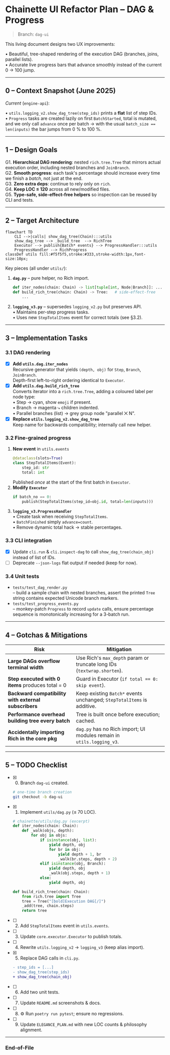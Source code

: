 # Chainette UI Refactor Plan – DAG & Progress

> Branch: `dag-ui`

This living document designs two UX improvements:

• Beautiful, tree-shaped rendering of the execution DAG (branches, joins, parallel lists).  
• Accurate live progress bars that advance smoothly instead of the current 0 → 100 jump.

-----------------------------------------------------------------------------
## 0 – Context Snapshot (June 2025)

*Current* (`engine-api`):

• `utils.logging_v2.show_dag_tree(step_ids)` prints a **flat** list of step IDs.  
• `Progress` tasks are created lazily on first `BatchStarted`, total is mutated, and we only call `advance` once per batch → with the usual `batch_size == len(inputs)` the bar jumps from 0 % to 100 %.

-----------------------------------------------------------------------------
## 1 – Design Goals

G1. **Hierarchical DAG rendering**: nested `rich.tree.Tree` that mirrors actual execution order, including nested branches and `JoinBranch`.  
G2. **Smooth progress**: each task's percentage should increase every time we finish a *batch*, not just at the end.  
G3. **Zero extra deps**: continue to rely only on `rich`.  
G4. **Keep LOC ≤ 120** across all new/modified files.  
G5. **Type-safe, side-effect-free helpers** so inspection can be reused by CLI and tests.

-----------------------------------------------------------------------------
## 2 – Target Architecture

```mermaid
flowchart TD
    CLI -->|calls| show_dag_tree(Chain):::utils
    show_dag_tree --> _build_tree  --> RichTree
    Executor --> publish{Batch* events} --> ProgressHandler:::utils
    ProgressHandler --> RichProgress
classDef utils fill:#f5f5f5,stroke:#333,stroke-width:1px,font-size:10px;
```

Key pieces (all under `utils/`):

1. **`dag.py`** – pure helper, no Rich import.
   ```python
   def iter_nodes(chain: Chain) -> list[tuple[int, Node|Branch]]: ...
   def build_rich_tree(chain: Chain) -> Tree:   # side-effect-free
       ...
   ```
2. **`logging_v3.py`** – supersedes `logging_v2.py` but preserves API.  
   • Maintains per-step progress tasks.  
   • Uses new `StepTotalItems` event for correct totals (see §3.2).

-----------------------------------------------------------------------------
## 3 – Implementation Tasks

### 3.1 DAG rendering

- [x] **Add `utils.dag.iter_nodes`**  
      Recursive generator that yields `(depth, obj)` for `Step`, `Branch`, `JoinBranch`.  
      Depth-first left-to-right ordering identical to `Executor`.
- [x] **Add `utils.dag.build_rich_tree`**  
      Converts iterator into a `rich.tree.Tree`, adding a coloured label per node type:  
      • Step → cyan, show `emoji` if present.  
      • Branch → magenta ⤷ children indented.  
      • Parallel branches (list) → grey group node "parallel ⨉ N".
- [x] **Replace `utils.logging_v2.show_dag_tree`**  
      Keep name for backwards compatibility; internally call new helper.

### 3.2 Fine-grained progress

1. **New event** in `utils.events`  
   ```python
   @dataclass(slots=True)
   class StepTotalItems(Event):
       step_id: str
       total: int
   ```
   Published *once* at the start of the first batch in `Executor`.
2. **Modify `Executor`**  
   ```python
   if batch_no == 0:
       publish(StepTotalItems(step_id=obj.id, total=len(inputs)))
   ```
3. **`logging_v3.ProgressHandler`**  
   • Create task when receiving `StepTotalItems`.  
   • `BatchFinished` simply `advance=count`.  
   • Remove dynamic total hack → stable percentages.

### 3.3 CLI integration

- [x] Update `cli.run` & `cli.inspect-dag` to call `show_dag_tree(chain_obj)` instead of list of IDs.  
- [ ] Deprecate `--json-logs` flat output if needed (keep for now).

### 3.4 Unit tests

- `tests/test_dag_render.py`  
  – build a sample chain with nested branches, assert the printed `Tree` string contains expected Unicode branch markers.  
- `tests/test_progress_events.py`  
  – monkey-patch `Progress` to record `update` calls, ensure percentage sequence is monotonically increasing for a 3-batch run.

-----------------------------------------------------------------------------
## 4 – Gotchas & Mitigations

| Risk | Mitigation |
|------|------------|
| **Large DAGs overflow terminal width** | Use Rich's `max_depth` param or truncate long IDs (`textwrap.shorten`). |
| **Step executed with 0 items** produces total = 0 | Guard in Executor (`if total == 0: skip event`). |
| **Backward compatibility with external subscribers** | Keep existing `Batch*` events unchanged; `StepTotalItems` is additive. |
| **Performance overhead building tree every batch** | Tree is built once before execution; cached. |
| **Accidentally importing Rich in the core pkg** | `dag.py` has no Rich import; UI modules remain in `utils.logging_v3`. |

-----------------------------------------------------------------------------
## 5 – TODO Checklist

- [x] 0. Branch `dag-ui` created.  
  ```bash
  # one-time branch creation
  git checkout -b dag-ui
  ```

- [x] 1. Implement `utils/dag.py` (≤ 70 LOC).  
  ```python
  # chainette/utils/dag.py (excerpt)
  def iter_nodes(chain: Chain):
      def _walk(objs, depth):
          for obj in objs:
              if isinstance(obj, list):
                  yield depth, obj
                  for br in obj:
                      yield depth + 1, br
                      _walk(br.steps, depth + 2)
              elif isinstance(obj, Branch):
                  yield depth, obj
                  _walk(obj.steps, depth + 1)
              else:
                  yield depth, obj

  def build_rich_tree(chain: Chain):
      from rich.tree import Tree
      tree = Tree("[bold]Execution DAG[/]")
      _add(tree, chain.steps)
      return tree
  ```

- [ ] 2. Add `StepTotalItems` event in `utils.events`.  
- [ ] 3. Update `core.executor.Executor` to publish totals.  
- [ ] 4. Rewrite `utils.logging_v2` → `logging_v3` (keep alias import).  
- [x] 5. Replace DAG calls in `cli.py`.  
  ```diff
  - step_ids = [...]
  - show_dag_tree(step_ids)
  + show_dag_tree(chain_obj)
  ```

- [ ] 6. Add two unit tests.  
- [ ] 7. Update `README.md` screenshots & docs.  
- [ ] 8. ⚙️ Run `poetry run pytest`; ensure no regressions.  
- [ ] 9. Update `ELEGANCE_PLAN.md` with new LOC counts & philosophy alignment.

-----------------------------------------------------------------------------
### End-of-File 
